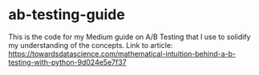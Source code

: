 # ab-testing-guide
This is the code for my Medium guide on A/B Testing that I use to solidify my understanding of the concepts.
Link to article:
https://towardsdatascience.com/mathematical-intuition-behind-a-b-testing-with-python-9d024e5e7f37
